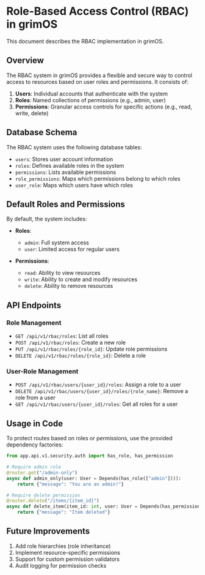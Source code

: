 # Role-Based Access Control (RBAC) in grimOS

This document describes the RBAC implementation in grimOS.

## Overview

The RBAC system in grimOS provides a flexible and secure way to control access to resources based on user roles and permissions. It consists of:

1. **Users**: Individual accounts that authenticate with the system
2. **Roles**: Named collections of permissions (e.g., admin, user)
3. **Permissions**: Granular access controls for specific actions (e.g., read, write, delete)

## Database Schema

The RBAC system uses the following database tables:

- `users`: Stores user account information
- `roles`: Defines available roles in the system
- `permissions`: Lists available permissions
- `role_permissions`: Maps which permissions belong to which roles
- `user_role`: Maps which users have which roles

## Default Roles and Permissions

By default, the system includes:

- **Roles**:
  - `admin`: Full system access
  - `user`: Limited access for regular users

- **Permissions**:
  - `read`: Ability to view resources
  - `write`: Ability to create and modify resources
  - `delete`: Ability to remove resources

## API Endpoints

### Role Management

- `GET /api/v1/rbac/roles`: List all roles
- `POST /api/v1/rbac/roles`: Create a new role
- `PUT /api/v1/rbac/roles/{role_id}`: Update role permissions
- `DELETE /api/v1/rbac/roles/{role_id}`: Delete a role

### User-Role Management

- `POST /api/v1/rbac/users/{user_id}/roles`: Assign a role to a user
- `DELETE /api/v1/rbac/users/{user_id}/roles/{role_name}`: Remove a role from a user
- `GET /api/v1/rbac/users/{user_id}/roles`: Get all roles for a user

## Usage in Code

To protect routes based on roles or permissions, use the provided dependency factories:

```python
from app.api.v1.security.auth import has_role, has_permission

# Require admin role
@router.get("/admin-only")
async def admin_only(user: User = Depends(has_role(["admin"]))):
    return {"message": "You are an admin!"}

# Require delete permission
@router.delete("/items/{item_id}")
async def delete_item(item_id: int, user: User = Depends(has_permission(["delete"]))):
    return {"message": "Item deleted"}
```

## Future Improvements

1. Add role hierarchies (role inheritance)
2. Implement resource-specific permissions
3. Support for custom permission validators
4. Audit logging for permission checks
